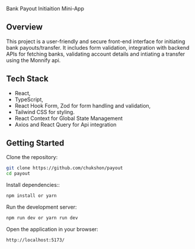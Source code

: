 Bank Payout Initiaition Mini-App

## Overview

This project is a user-friendly and secure front-end interface for initiating bank payouts/transfer. It includes form validation, integration with backend APIs for fetching banks, validating account details and intiating a transfer using the Monnify api.

## Tech Stack

- React,
- TypeScript,
- React Hook Form, Zod for form handling and validation,
- Tailwind CSS for styling.
- React Context for Global State Management
- Axios and React Query for Api integration

## Getting Started

Clone the repository:

```bash
git clone https://github.com/chukshon/payout
cd payout
```

Install dependencies::

```bash
npm install or yarn
```

Run the development server:

```bash
npm run dev or yarn run dev
```

Open the application in your browser:

```bash
http://localhost:5173/
```
